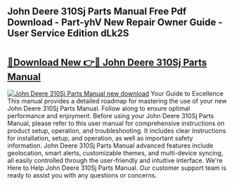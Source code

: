 ## John Deere 310Sj Parts Manual Free Pdf Download - Part-yhV New Repair Owner Guide - User Service Edition dLk2S

# <h2><a href="http://bc92365.oget.top/?id=John+Deere+310Sj+Parts+Manual">🔗Download New 👉🔴 John Deere 310Sj Parts Manual</a></h2>

[![John Deere 310Sj Parts Manual new download](https://i.imgur.com/5g1atiW.png)](http://bc92365.oget.top/?id=John+Deere+310Sj+Parts+Manual)
Your Guide to Excellence This manual provides a detailed roadmap for mastering the use of your new John Deere 310Sj Parts Manual. Follow along to ensure optimal performance and enjoyment. Before using your John Deere 310Sj Parts Manual, please refer to this user manual for comprehensive instructions on product setup, operation, and troubleshooting. It includes clear instructions for installation, setup, and operation, as well as important safety information. John Deere 310Sj Parts Manual advanced features include geolocation, smart alerts, customizable themes, and multi-device syncing, all easily controlled through the user-friendly and intuitive interface. We're Here to Help John Deere 310Sj Parts Manual. Our customer support team is ready to assist you with any questions or concerns.
